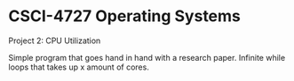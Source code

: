 # CSCI-4727 Operating Systems

Project 2: CPU Utilization

Simple program that goes hand in hand with a research paper. 
Infinite while loops that takes up x amount of cores.

